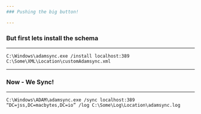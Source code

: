 ```yaml
---
### Pushing the big button!

---
```

### But first lets install the schema
----
```shell
C:\Windows\adamsync.exe /install localhost:389 C:\Some\XML\Location\customAdamsync.xml
```

---
### Now - We Sync!
----
```shell
C:\Windows\ADAM\adamsync.exe /sync localhost:389 “DC=jss,DC=macbytes,DC=io” /log C:\Some\Log\Location\adamsync.log
```

